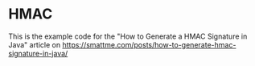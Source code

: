 HMAC
====

This is the example code for the "How to Generate a HMAC Signature in Java" article on https://smattme.com/posts/how-to-generate-hmac-signature-in-java/
